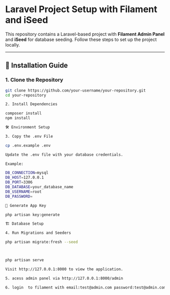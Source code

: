 

# Laravel Project Setup with Filament and iSeed

This repository contains a Laravel-based project with **Filament Admin Panel** and **iSeed** for database seeding. Follow these steps to set up the project locally.

---

## 🚀 Installation Guide

### **1. Clone the Repository**
```bash
git clone https://github.com/your-username/your-repository.git
cd your-repository

2. Install Dependencies

composer install
npm install

🛠️ Environment Setup

3. Copy the .env File

cp .env.example .env

Update the .env file with your database credentials.

Example:

DB_CONNECTION=mysql
DB_HOST=127.0.0.1
DB_PORT=3306
DB_DATABASE=your_database_name
DB_USERNAME=root
DB_PASSWORD=

🔑 Generate App Key

php artisan key:generate

🏗️ Database Setup

4. Run Migrations and Seeders

php artisan migrate:fresh --seed



php artisan serve

Visit http://127.0.0.1:8000 to view the application.

5. acess admin panel via http://127.0.0.1:8000/admin

6. login  to filament with email:test@admin.com password:test@admin.com

